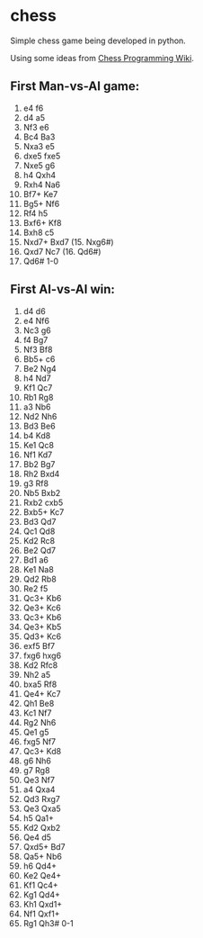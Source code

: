 # chess
Simple chess game being developed in python.

Using some ideas from [Chess Programming Wiki](http://chessprogramming.wikispaces.com).

## First Man-vs-AI game:

1. e4 f6
2. d4 a5
3. Nf3 e6
4. Bc4 Ba3
5. Nxa3 e5
6. dxe5 fxe5
7. Nxe5 g6
8. h4 Qxh4
9. Rxh4 Na6
10. Bf7+ Ke7
11. Bg5+ Nf6
12. Rf4 h5
13. Bxf6+ Kf8
14. Bxh8 c5
15. Nxd7+ Bxd7
  (15. Nxg6#)
16. Qxd7 Nc7
  (16. Qd6#)
17. Qd6#
1-0

## First AI-vs-AI win:

1. d4 d6
2. e4 Nf6
3. Nc3 g6
4. f4 Bg7
5. Nf3 Bf8
6. Bb5+ c6
7. Be2 Ng4
8. h4 Nd7
9. Kf1 Qc7
10. Rb1 Rg8
11. a3 Nb6
12. Nd2 Nh6
13. Bd3 Be6
14. b4 Kd8
15. Ke1 Qc8
16. Nf1 Kd7
17. Bb2 Bg7
18. Rh2 Bxd4
19. g3 Rf8
20. Nb5 Bxb2
21. Rxb2 cxb5
22. Bxb5+ Kc7
23. Bd3 Qd7
24. Qc1 Qd8
25. Kd2 Rc8
26. Be2 Qd7
27. Bd1 a6
28. Ke1 Na8
29. Qd2 Rb8
30. Re2 f5
31. Qc3+ Kb6
32. Qe3+ Kc6
33. Qc3+ Kb6
34. Qe3+ Kb5
35. Qd3+ Kc6
36. exf5 Bf7
37. fxg6 hxg6
38. Kd2 Rfc8
39. Nh2 a5
40. bxa5 Rf8
41. Qe4+ Kc7
42. Qh1 Be8
43. Kc1 Nf7
44. Rg2 Nh6
45. Qe1 g5
46. fxg5 Nf7
47. Qc3+ Kd8
48. g6 Nh6
49. g7 Rg8
50. Qe3 Nf7
51. a4 Qxa4
52. Qd3 Rxg7
53. Qe3 Qxa5
54. h5 Qa1+
55. Kd2 Qxb2
56. Qe4 d5
57. Qxd5+ Bd7
58. Qa5+ Nb6
59. h6 Qd4+
60. Ke2 Qe4+
61. Kf1 Qc4+
62. Kg1 Qd4+
63. Kh1 Qxd1+
64. Nf1 Qxf1+
65. Rg1 Qh3#
0-1
